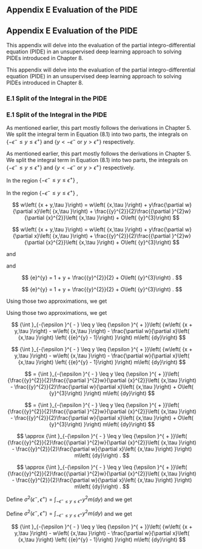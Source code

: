 ## Appendix E Evaluation of the PIDE

## Appendix E Evaluation of the PIDE

This appendix will delve into the evaluation of the partial integro-differential equation (PIDE) in an unsupervised deep learning approach to solving PIDEs introduced in Chapter 8.

This appendix will delve into the evaluation of the partial integro-differential equation (PIDE) in an unsupervised deep learning approach to solving PIDEs introduced in Chapter 8.

### E.1 Split of the Integral in the PIDE

### E.1 Split of the Integral in the PIDE

As mentioned earlier, this part mostly follows the derivations in Chapter 5. We split the integral term in Equation (8.1) into two parts, the integrals on $\left\{  {-{\epsilon }^{ - } \leq  y \leq  {\epsilon }^{ + }}\right\}$ and $\left\{  {y <  - {\epsilon }^{ - }}\right.$ or $\left. {y > {\epsilon }^{ + }}\right\}$ respectively.

As mentioned earlier, this part mostly follows the derivations in Chapter 5. We split the integral term in Equation (8.1) into two parts, the integrals on $\left\{  {-{\epsilon }^{ - } \leq  y \leq  {\epsilon }^{ + }}\right\}$ and $\left\{  {y <  - {\epsilon }^{ - }}\right.$ or $\left. {y > {\epsilon }^{ + }}\right\}$ respectively.

In the region $\left\{  {-{\epsilon }^{ - } \leq  y \leq  {\epsilon }^{ + }}\right\}$ ,

In the region $\left\{  {-{\epsilon }^{ - } \leq  y \leq  {\epsilon }^{ + }}\right\}$ ,

$$
w\left( {x + y,\tau }\right)  = w\left( {x,\tau }\right)  + y\frac{\partial w}{\partial x}\left( {x,\tau }\right)  + \frac{{y}^{2}}{2}\frac{{\partial }^{2}w}{\partial {x}^{2}}\left( {x,\tau }\right)  + O\left( {y}^{3}\right)
$$

$$
w\left( {x + y,\tau }\right)  = w\left( {x,\tau }\right)  + y\frac{\partial w}{\partial x}\left( {x,\tau }\right)  + \frac{{y}^{2}}{2}\frac{{\partial }^{2}w}{\partial {x}^{2}}\left( {x,\tau }\right)  + O\left( {y}^{3}\right)
$$

and

and

$$
{e}^{y} = 1 + y + \frac{{y}^{2}}{2} + O\left( {y}^{3}\right) .
$$

$$
{e}^{y} = 1 + y + \frac{{y}^{2}}{2} + O\left( {y}^{3}\right) .
$$

Using those two approximations, we get

Using those two approximations, we get

$$
{\int }_{-{\epsilon }^{ - } \leq  y \leq  {\epsilon }^{ + }}\left( {w\left( {x + y,\tau }\right)  - w\left( {x,\tau }\right)  - \frac{\partial w}{\partial x}\left( {x,\tau }\right) \left( {{e}^{y} - 1}\right) }\right) m\left( {dy}\right)
$$

$$
{\int }_{-{\epsilon }^{ - } \leq  y \leq  {\epsilon }^{ + }}\left( {w\left( {x + y,\tau }\right)  - w\left( {x,\tau }\right)  - \frac{\partial w}{\partial x}\left( {x,\tau }\right) \left( {{e}^{y} - 1}\right) }\right) m\left( {dy}\right)
$$

$$
= {\int }_{-{\epsilon }^{ - } \leq  y \leq  {\epsilon }^{ + }}\left( {\frac{{y}^{2}}{2}\frac{{\partial }^{2}w}{\partial {x}^{2}}\left( {x,\tau }\right)  - \frac{{y}^{2}}{2}\frac{\partial w}{\partial x}\left( {x,\tau }\right)  + O\left( {y}^{3}\right) }\right) m\left( {dy}\right)
$$

$$
= {\int }_{-{\epsilon }^{ - } \leq  y \leq  {\epsilon }^{ + }}\left( {\frac{{y}^{2}}{2}\frac{{\partial }^{2}w}{\partial {x}^{2}}\left( {x,\tau }\right)  - \frac{{y}^{2}}{2}\frac{\partial w}{\partial x}\left( {x,\tau }\right)  + O\left( {y}^{3}\right) }\right) m\left( {dy}\right)
$$

$$
\approx  {\int }_{-{\epsilon }^{ - } \leq  y \leq  {\epsilon }^{ + }}\left( {\frac{{y}^{2}}{2}\frac{{\partial }^{2}w}{\partial {x}^{2}}\left( {x,\tau }\right)  - \frac{{y}^{2}}{2}\frac{\partial w}{\partial x}\left( {x,\tau }\right) }\right) m\left( {dy}\right) .
$$

$$
\approx  {\int }_{-{\epsilon }^{ - } \leq  y \leq  {\epsilon }^{ + }}\left( {\frac{{y}^{2}}{2}\frac{{\partial }^{2}w}{\partial {x}^{2}}\left( {x,\tau }\right)  - \frac{{y}^{2}}{2}\frac{\partial w}{\partial x}\left( {x,\tau }\right) }\right) m\left( {dy}\right) .
$$

Define ${\sigma }^{2}\left( {{\epsilon }^{ - },{\epsilon }^{ + }}\right)  = {\int }_{-{\epsilon }^{ - } \leq  y \leq  {\epsilon }^{ + }}{y}^{2}m\left( {dy}\right)$ and we get

Define ${\sigma }^{2}\left( {{\epsilon }^{ - },{\epsilon }^{ + }}\right)  = {\int }_{-{\epsilon }^{ - } \leq  y \leq  {\epsilon }^{ + }}{y}^{2}m\left( {dy}\right)$ and we get

$$
{\int }_{-{\epsilon }^{ - } \leq  y \leq  {\epsilon }^{ + }}\left( {w\left( {x + y,\tau }\right)  - w\left( {x,\tau }\right)  - \frac{\partial w}{\partial x}\left( {x,\tau }\right) \left( {{e}^{y} - 1}\right) }\right) m\left( {dy}\right)
$$